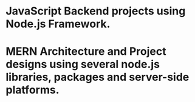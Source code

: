 # JavaScript Backend projects using Node.js Framework.
# MERN Architecture and Project designs using several node.js libraries, packages and server-side platforms.
